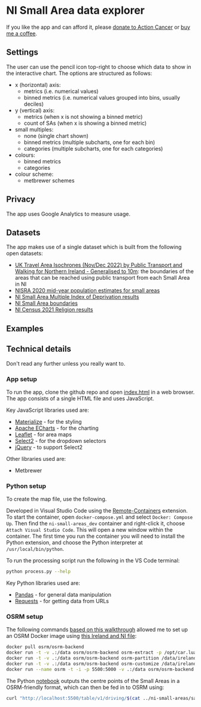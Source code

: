 # NI Small Area data explorer



If you like the app and can afford it, please [donate to Action Cancer](https://actioncancer.org/donate-to-action-cancer/) or [buy me a coffee](https://www.buymeacoffee.com/pbarber).

## Settings

The user can use the pencil icon top-right to choose which data to show in the interactive chart. The options are structured as follows:

* x (horizontal) axis:
    * metrics (i.e. numerical values)
    * binned metrics (i.e. numerical values grouped into bins, usually deciles)
* y (vertical) axis:
    * metrics (when x is not showing a binned metric)
    * count of SAs (when x is showing a binned metric)
* small multiples:
    * none (single chart shown)
    * binned metrics (multiple subcharts, one for each bin)
    * categories (multiple subcharts, one for each categories)
* colours:
    * binned metrics
    * categories
* colour scheme:
    * metbrewer schemes

## Privacy

The app uses Google Analytics to measure usage.

## Datasets

The app makes use of a single dataset which is built from the following open datasets:

* [UK Travel Area Isochrones (Nov/Dec 2022) by Public Transport and Walking for Northern Ireland - Generalised to 10m](https://geoportal.statistics.gov.uk/datasets/7f1c281b2561483891cd797b0f6fd463/explore): the boundaries of the areas that can be reached using public transport from each Small Area in NI
* [NISRA 2020 mid-year population estimates for small areas](https://www.nisra.gov.uk/publications/2020-mid-year-population-estimates-small-areas)
* [NI Small Area Multiple Index of Deprivation results](https://www.nisra.gov.uk/publications/nimdm17-sa-level-results)
* [NI Small Area boundaries](https://www.nisra.gov.uk/publications/small-area-boundaries-gis-format)
* [NI Census 2021 Religion results](https://www.nisra.gov.uk/publications/2011-census-key-statistics-tables-ethnicity-identity-language-and-religion)

## Examples


## Technical details

Don't read any further unless you really want to.



### App setup

To run the app, clone the github repo and open [index.html](index.html) in a web browser. The app consists of a single HTML file and uses JavaScript.

Key JavaScript libraries used are:

* [Materialize](https://materializecss.com/) - for the styling
* [Apache ECharts](https://echarts.apache.org/) - for the charting
* [Leaflet](https://leafletjs.com/) - for area maps
* [Select2](https://select2.org/) - for the dropdown selectors
* [jQuery](https://jquery.com/) - to support Select2

Other libraries used are:

* Metbrewer

### Python setup

To create the map file, use the following.

Developed in Visual Studio Code using the [Remote-Containers](https://code.visualstudio.com/docs/devcontainers/containers) extension. To start the container, open `docker-compose.yml` and select `Docker: Compose Up`. Then find the `ni-small-areas_dev` container and right-click it, choose `Attach Visual Studio Code`. This will open a new window within the container. The first time you run the container you will need to install the Python extension, and choose the Python interpreter at `/usr/local/bin/python`.

To run the processing script run the following in the VS Code terminal:

```bash
python process.py --help
```

Key Python libraries used are:

* [Pandas](https://pandas.pydata.org/) - for general data manipulation
* [Requests](https://requests.readthedocs.io/en/latest/) - for getting data from URLs

### OSRM setup

The following commands [based on this walkthrough](https://gist.github.com/AlexandraKapp/e0eee2beacc93e765113aff43ec77789) allowed me to set up an OSRM Docker image using [this Ireland and NI file](http://download.geofabrik.de/europe/ireland-and-northern-ireland.html):

```bash
docker pull osrm/osrm-backend
docker run -t -v .:/data osrm/osrm-backend osrm-extract -p /opt/car.lua /data/ireland-and-northern-ireland-latest.osm.pbf
docker run -t -v .:/data osrm/osrm-backend osrm-partition /data/ireland-and-northern-ireland-latest.osm
docker run -t -v .:/data osrm/osrm-backend osrm-customize /data/ireland-and-northern-ireland-latest.osm
docker run --name osrm -t -i -p 5500:5000 -v .:/data osrm/osrm-backend osrm-routed --algorithm mld --max-table-size 5000 /data/ireland-and-northern-ireland-latest.orm
```

The Python [notebook](notebook.py) outputs the centre points of the Small Areas in a OSRM-friendly format, which can then be fed in to OSRM using:

```bash
curl "http://localhost:5500/table/v1/driving/$(cat ../ni-small-areas/sa-centres.txt)" > sa-travel.json
```
